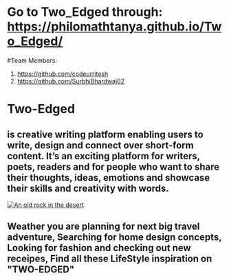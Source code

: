 # Go to Two_Edged through: https://philomathtanya.github.io/Two_Edged/
#Team Members:
1. https://github.com/codeurritesh
2. https://github.com/SurbhiBhardwaj02

# Two-Edged 
## is creative writing platform enabling users to write, design and connect over short-form content. It’s an exciting platform for writers, poets, readers and for people who want to share their thoughts, ideas, emotions and showcase their skills and creativity with words.
[![An old rock in the desert](/assets/images/shiprock.jpg "Shiprock, New Mexico by Beau Rogers")](https://www.flickr.com/photos/beaurogers/31833779864/in/photolist-Qv3rFw-34mt9F-a9Cmfy-5Ha3Zi-9msKdv-o3hgjr-hWpUte-4WMsJ1-KUQ8N-deshUb-vssBD-6CQci6-8AFCiD-zsJWT-nNfsgB-dPDwZJ-bn9JGn-5HtSXY-6CUhAL-a4UTXB-ugPum-KUPSo-fBLNm-6CUmpy-4WMsc9-8a7D3T-83KJev-6CQ2bK-nNusHJ-a78rQH-nw3NvT-7aq2qf-8wwBso-3nNceh-ugSKP-4mh4kh-bbeeqH-a7biME-q3PtTf-brFpgb-cg38zw-bXMZc-nJPELD-f58Lmo-bXMYG-bz8AAi-bxNtNT-bXMYi-bXMY6-bXMYv)

## Weather you are planning for next big travel adventure, Searching for home design concepts, Looking for fashion and checking out new receipes, Find all these LifeStyle inspiration on "TWO-EDGED"



